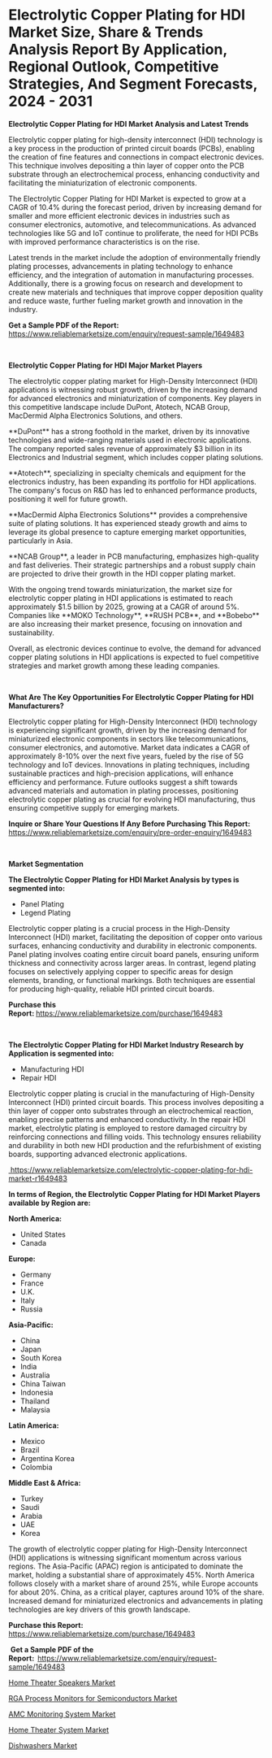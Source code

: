 <p><h1>Electrolytic Copper Plating for HDI Market Size, Share & Trends Analysis Report By Application, Regional Outlook, Competitive Strategies, And Segment Forecasts, 2024 - 2031</h1></p><p><strong>Electrolytic Copper Plating for HDI Market Analysis and Latest Trends</strong></p>
<p><p>Electrolytic copper plating for high-density interconnect (HDI) technology is a key process in the production of printed circuit boards (PCBs), enabling the creation of fine features and connections in compact electronic devices. This technique involves depositing a thin layer of copper onto the PCB substrate through an electrochemical process, enhancing conductivity and facilitating the miniaturization of electronic components. </p><p>The Electrolytic Copper Plating for HDI Market is expected to grow at a CAGR of 10.4% during the forecast period, driven by increasing demand for smaller and more efficient electronic devices in industries such as consumer electronics, automotive, and telecommunications. As advanced technologies like 5G and IoT continue to proliferate, the need for HDI PCBs with improved performance characteristics is on the rise.</p><p>Latest trends in the market include the adoption of environmentally friendly plating processes, advancements in plating technology to enhance efficiency, and the integration of automation in manufacturing processes. Additionally, there is a growing focus on research and development to create new materials and techniques that improve copper deposition quality and reduce waste, further fueling market growth and innovation in the industry.</p></p>
<p><strong>Get a Sample PDF of the Report:&nbsp;</strong> <a href="https://www.reliablemarketsize.com/enquiry/request-sample/1649483?utm_campaign=1105&utm_medium=2&utm_source=Github&utm_content=ia&utm_term=19102024&utm_id=electrolytic-copper-plating-for-hdi">https://www.reliablemarketsize.com/enquiry/request-sample/1649483</a></p>
<p>&nbsp;</p>
<p><strong>Electrolytic Copper Plating for HDI Major Market Players</strong></p>
<p><p>The electrolytic copper plating market for High-Density Interconnect (HDI) applications is witnessing robust growth, driven by the increasing demand for advanced electronics and miniaturization of components. Key players in this competitive landscape include DuPont, Atotech, NCAB Group, MacDermid Alpha Electronics Solutions, and others.</p><p>**DuPont** has a strong foothold in the market, driven by its innovative technologies and wide-ranging materials used in electronic applications. The company reported sales revenue of approximately $3 billion in its Electronics and Industrial segment, which includes copper plating solutions.</p><p>**Atotech**, specializing in specialty chemicals and equipment for the electronics industry, has been expanding its portfolio for HDI applications. The company's focus on R&D has led to enhanced performance products, positioning it well for future growth.</p><p>**MacDermid Alpha Electronics Solutions** provides a comprehensive suite of plating solutions. It has experienced steady growth and aims to leverage its global presence to capture emerging market opportunities, particularly in Asia.</p><p>**NCAB Group**, a leader in PCB manufacturing, emphasizes high-quality and fast deliveries. Their strategic partnerships and a robust supply chain are projected to drive their growth in the HDI copper plating market.</p><p>With the ongoing trend towards miniaturization, the market size for electrolytic copper plating in HDI applications is estimated to reach approximately $1.5 billion by 2025, growing at a CAGR of around 5%. Companies like **MOKO Technology**, **RUSH PCB**, and **Bobebo** are also increasing their market presence, focusing on innovation and sustainability.</p><p>Overall, as electronic devices continue to evolve, the demand for advanced copper plating solutions in HDI applications is expected to fuel competitive strategies and market growth among these leading companies.</p></p>
<p>&nbsp;</p>
<p><strong>What Are The Key Opportunities For Electrolytic Copper Plating for HDI Manufacturers?</strong></p>
<p><p>Electrolytic copper plating for High-Density Interconnect (HDI) technology is experiencing significant growth, driven by the increasing demand for miniaturized electronic components in sectors like telecommunications, consumer electronics, and automotive. Market data indicates a CAGR of approximately 8-10% over the next five years, fueled by the rise of 5G technology and IoT devices. Innovations in plating techniques, including sustainable practices and high-precision applications, will enhance efficiency and performance. Future outlooks suggest a shift towards advanced materials and automation in plating processes, positioning electrolytic copper plating as crucial for evolving HDI manufacturing, thus ensuring competitive supply for emerging markets.</p></p>
<p><strong>Inquire or Share Your Questions If Any Before Purchasing This Report:</strong> <a href="https://www.reliablemarketsize.com/enquiry/pre-order-enquiry/1649483?utm_campaign=1105&utm_medium=2&utm_source=Github&utm_content=ia&utm_term=19102024&utm_id=electrolytic-copper-plating-for-hdi">https://www.reliablemarketsize.com/enquiry/pre-order-enquiry/1649483</a></p>
<p>&nbsp;</p>
<p><strong>Market Segmentation</strong></p>
<p><strong>The Electrolytic Copper Plating for HDI Market Analysis by types is segmented into:</strong></p>
<p><ul><li>Panel Plating</li><li>Legend Plating</li></ul></p>
<p><p>Electrolytic copper plating is a crucial process in the High-Density Interconnect (HDI) market, facilitating the deposition of copper onto various surfaces, enhancing conductivity and durability in electronic components. Panel plating involves coating entire circuit board panels, ensuring uniform thickness and connectivity across larger areas. In contrast, legend plating focuses on selectively applying copper to specific areas for design elements, branding, or functional markings. Both techniques are essential for producing high-quality, reliable HDI printed circuit boards.</p></p>
<p><strong>Purchase this Report:&nbsp;</strong><a href="https://www.reliablemarketsize.com/purchase/1649483?utm_campaign=1105&utm_medium=2&utm_source=Github&utm_content=ia&utm_term=19102024&utm_id=electrolytic-copper-plating-for-hdi">https://www.reliablemarketsize.com/purchase/1649483</a></p>
<p>&nbsp;</p>
<p><strong>The Electrolytic Copper Plating for HDI Market Industry Research by Application is segmented into:</strong></p>
<p><ul><li>Manufacturing HDI</li><li>Repair HDI</li></ul></p>
<p><p>Electrolytic copper plating is crucial in the manufacturing of High-Density Interconnect (HDI) printed circuit boards. This process involves depositing a thin layer of copper onto substrates through an electrochemical reaction, enabling precise patterns and enhanced conductivity. In the repair HDI market, electrolytic plating is employed to restore damaged circuitry by reinforcing connections and filling voids. This technology ensures reliability and durability in both new HDI production and the refurbishment of existing boards, supporting advanced electronic applications.</p></p>
<p><a href="https://www.reliablemarketsize.com/electrolytic-copper-plating-for-hdi-market-r1649483?utm_campaign=1105&utm_medium=2&utm_source=Github&utm_content=ia&utm_term=19102024&utm_id=electrolytic-copper-plating-for-hdi">&nbsp;https://www.reliablemarketsize.com/electrolytic-copper-plating-for-hdi-market-r1649483</a></p>
<p><strong>In terms of Region, the Electrolytic Copper Plating for HDI Market Players available by Region are:</strong></p>
<p>
    <p> <strong> North America: </strong>
        <ul>
            <li>United States</li>
            <li>Canada</li>
        </ul>
        </p> 
    <p> <strong> Europe: </strong>
        <ul>
            <li>Germany</li>
            <li>France</li>
            <li>U.K.</li>
            <li>Italy</li>
            <li>Russia</li>
        </ul>
        </p> 
    <p> <strong> Asia-Pacific: </strong>
        <ul>
            <li>China</li>
            <li>Japan</li>
            <li>South Korea</li>
            <li>India</li>
            <li>Australia</li>
            <li>China Taiwan</li>
            <li>Indonesia</li>
            <li>Thailand</li>
            <li>Malaysia</li>
        </ul>
        </p> 
    <p> <strong> Latin America: </strong>
        <ul>
            <li>Mexico</li>
            <li>Brazil</li>
            <li>Argentina Korea</li>
            <li>Colombia</li>
        </ul>
        </p> 
    <p> <strong> Middle East & Africa: </strong>
        <ul>
            <li>Turkey</li>
            <li>Saudi</li>
            <li>Arabia</li>
            <li>UAE</li>
            <li>Korea</li>
        </ul>
    </p>
    </p>
<p><p>The growth of electrolytic copper plating for High-Density Interconnect (HDI) applications is witnessing significant momentum across various regions. The Asia-Pacific (APAC) region is anticipated to dominate the market, holding a substantial share of approximately 45%. North America follows closely with a market share of around 25%, while Europe accounts for about 20%. China, as a critical player, captures around 10% of the share. Increased demand for miniaturized electronics and advancements in plating technologies are key drivers of this growth landscape.</p></p>
<p><strong>Purchase this Report: </strong><a href="https://www.reliablemarketsize.com/purchase/1649483?utm_campaign=1105&utm_medium=2&utm_source=Github&utm_content=ia&utm_term=19102024&utm_id=electrolytic-copper-plating-for-hdi">https://www.reliablemarketsize.com/purchase/1649483</a></p>
<p>&nbsp;<strong>Get a Sample PDF of the Report:&nbsp;&nbsp;</strong><a href="https://www.reliablemarketsize.com/enquiry/request-sample/1649483?utm_campaign=1105&utm_medium=2&utm_source=Github&utm_content=ia&utm_term=19102024&utm_id=electrolytic-copper-plating-for-hdi">https://www.reliablemarketsize.com/enquiry/request-sample/1649483</a></p>
<p><strong></strong></p>
<p><p><a href="https://www.linkedin.com/pulse/future-home-theater-speakers-market-global-forecast-trends-pm0kc?utm_campaign=1105&utm_medium=2&utm_source=Github&utm_content=ia&utm_term=19102024&utm_id=electrolytic-copper-plating-for-hdi">Home Theater Speakers Market</a></p><p><a href="https://github.com/caetlinivcar/Market-Research-Report-List-1/blob/main/rga-process-monitors-for-semiconductors-market.md?utm_campaign=1105&utm_medium=2&utm_source=Github&utm_content=ia&utm_term=19102024&utm_id=electrolytic-copper-plating-for-hdi">RGA Process Monitors for Semiconductors Market</a></p><p><a href="https://github.com/judesaxav/Market-Research-Report-List-1/blob/main/amc-monitoring-system-market.md?utm_campaign=1105&utm_medium=2&utm_source=Github&utm_content=ia&utm_term=19102024&utm_id=electrolytic-copper-plating-for-hdi">AMC Monitoring System Market</a></p><p><a href="https://www.linkedin.com/pulse/market-leaders-laggards-global-home-theater-system-trends-forecast-tiwwc?utm_campaign=1105&utm_medium=2&utm_source=Github&utm_content=ia&utm_term=19102024&utm_id=electrolytic-copper-plating-for-hdi">Home Theater System Market</a></p><p><a href="https://www.linkedin.com/pulse/dishwashers-market-size-share-analysis-growth-trends-izvbc?utm_campaign=1105&utm_medium=2&utm_source=Github&utm_content=ia&utm_term=19102024&utm_id=electrolytic-copper-plating-for-hdi">Dishwashers Market</a></p></p>